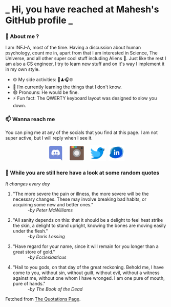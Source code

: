 # **_ Hi, you have reached at Mahesh's GitHub profile _**
### 🌸 About me ?
I am INFJ-A, most of the time. Having a discussion about human psychology, count me in, apart from that I am interested in Science, The Universe, and all other super cool stuff including Aliens 🤫. Just like the rest I am also a CS engineer, I try to learn new stuff and on it's way I implement it in my own style. 
- ☮ My side activities: 🎨♟🎧🌐
- 🌱 I’m currently learning the things that I don't know.
- 😄 Pronouns: He would be fine.
- ⚡ Fun fact: The QWERTY keyboard layout was designed to slow you down.

### 📫 Wanna reach me
You can ping me at any of the socials that you find at this page. I am not super active, but I will reply when I see it.
<p align="center">
<a href="https://discordapp.com/users/733328856957714472"><img src="./Assets/Papirus-Team-Papirus-Apps-Discord.svg" height="50px" width="50px" ></a>&nbsp; &nbsp;  
<a href ="https://instagram.com/obl1v_on"><img src="./Assets/Papirus-Team-Papirus-Apps-Instagram.svg" height="50px" width="50px" ></a>&nbsp;  &nbsp; 
<a href ="https://twitter.com/MaheshN2000"><img src="./Assets/Papirus-Team-Papirus-Apps-Twitter.svg" height ="50px" width="50px" ></a>&nbsp;
<a href ="https://linkedin.com/in/mahesh2000"><img src="./Assets/in.png" height ="50px" width="50px" ></a>

</p>



### 🔰 While you are still here have a look at some random quotes
*It changes every day*

<!-- BLOG-POST-LIST:START -->
 1.  "The more severe the pain or illness, the more severe will be the necessary changes. These may involve breaking bad habits, or acquiring some new and better ones." <br> &emsp;&emsp;&emsp; <i>-by Peter McWilliams</i> 

 2.  "All sanity depends on this: that it should be a delight to feel heat strike the skin, a delight to stand upright, knowing the bones are moving easily under the flesh." <br> &emsp;&emsp;&emsp; <i>-by Doris Lessing</i> 

 3.  "Have regard for your name, since it will remain for you longer than a great store of gold." <br> &emsp;&emsp;&emsp; <i>-by Ecclesiasticus</i> 

 4.  "Hail to you gods, on that day of the great reckoning. Behold me, I have come to you, without sin, without guilt, without evil, without a witness against me, without one whom I have wronged. I am one pure of mouth, pure of hands." <br> &emsp;&emsp;&emsp; <i>-by The Book of the Dead</i> 
<!-- BLOG-POST-LIST:END -->
Fetched from <a href="http://www.quotationspage.com/data/mqotd.rss"> The Quotations Page</a>.
<!-- The above quotes are fetched from " http://www.quotationspage.com/data/mqotd.rss " and the github action used was gautamkrishnar/blog-post-workflow@master -->
